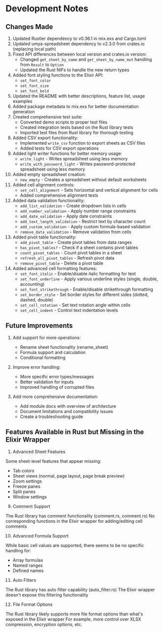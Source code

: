 # Development Notes

## Changes Made

1. Updated Rustler dependency to v0.36.1 in mix.exs and Cargo.toml
2. Updated umya-spreadsheet dependency to v2.3.0 from crates.io (replacing local path)
3. Fixed API differences between local version and crates.io version:
   - Changed `get_sheet_by_name` and `get_sheet_by_name_mut` handling from `Result` to `Option`
   - Updated the Rust NIFs to handle the new return types
4. Added font styling functions to the Elixir API:
   - `set_font_color`
   - `set_font_size`
   - `set_font_bold`
5. Updated the README with better descriptions, feature list, usage examples
6. Added package metadata to mix.exs for better documentation generation
7. Created comprehensive test suite:
   - Converted demo scripts to proper test files
   - Created integration tests based on the Rust library tests
   - Imported test files from Rust library for thorough testing
8. Added CSV export functionality:
   - Implemented `write_csv` function to export sheets as CSV files
   - Added tests for CSV export operations
9. Added light writer functions for better memory usage:
   - `write_light` - Writes spreadsheet using less memory
   - `write_with_password_light` - Writes password-protected spreadsheet using less memory
10. Added empty spreadsheet creation:
    - `new_empty` - Creates a spreadsheet without default worksheets
11. Added cell alignment controls:
    - `set_cell_alignment` - Sets horizontal and vertical alignment for cells
    - Added comprehensive alignment tests
12. Added data validation functionality:
    - `add_list_validation` - Create dropdown lists in cells
    - `add_number_validation` - Apply number range constraints
    - `add_date_validation` - Apply date constraints
    - `add_text_length_validation` - Restrict text by character count
    - `add_custom_validation` - Apply custom formula-based validation
    - `remove_data_validation` - Remove validation from cells
13. Added pivot table functionality:
    - `add_pivot_table` - Create pivot tables from data ranges
    - `has_pivot_tables?` - Check if a sheet contains pivot tables
    - `count_pivot_tables` - Count pivot tables in a sheet
    - `refresh_all_pivot_tables` - Refresh pivot data
    - `remove_pivot_table` - Delete a pivot table
14. Added advanced cell formatting features:
    - `set_font_italic` - Enable/disable italic formatting for text
    - `set_font_underline` - Apply various underline styles (single, double, accounting)
    - `set_font_strikethrough` - Enable/disable strikethrough formatting
    - `set_border_style` - Set border styles for different sides (dotted, dashed, double)
    - `set_cell_rotation` - Set text rotation angle within cells
    - `set_cell_indent` - Control text indentation levels

## Future Improvements

1. Add support for more operations:

   - Rename sheet functionality (rename_sheet)
   - Formula support and calculation
   - Conditional formatting

2. Improve error handling:

   - More specific error types/messages
   - Better validation for inputs
   - Improved handling of corrupted files

3. Add more comprehensive documentation:
   - Add module docs with overview of architecture
   - Document limitations and compatibility issues
   - Create a troubleshooting guide

## Features Available in Rust but Missing in the Elixir Wrapper


1. Advanced Sheet Features

Some sheet-level features that appear missing:

- Tab colors
- Sheet views (normal, page layout, page break preview)
- Zoom settings
- Freeze panes
- Split panes
- Window settings

9. Comment Support

The Rust library has comment functionality (comment.rs, comment.rs)
No corresponding functions in the Elixir wrapper for adding/editing cell comments

10. Advanced Formula Support

While basic cell values are supported, there seems to be no specific handling for:

- Array formulas
- Named ranges
- Defined names

11. Auto Filters

The Rust library has auto filter capability (auto_filter.rs)
The Elixir wrapper doesn't expose this filtering functionality

12. File Format Options

The Rust library likely supports more file format options than what's exposed in the Elixir wrapper
For example, more control over XLSX compression, encryption options, etc.
